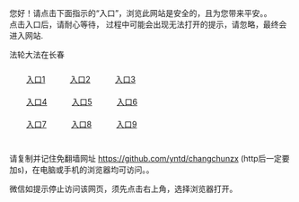 您好！请点击下面指示的“入口”，浏览此网站是安全的，且为您带来平安。。 <br/>
点击入口后，请耐心等待， 过程中可能会出现无法打开的提示，请忽略，最终会进入网站. </br>

法轮大法在长春<br/>
<div style="padding:10px"><a style="margin:20px" target="_blank" href="https://d39cb7z51p913j.cloudfront.net/2Qpsp?sjnmypc" id="ccLink1" rel="nofollow">入口1</a> <a target="_blank" style="margin:20px" href="https://d3drtupetu9vvl.cloudfront.net/2Qpsp?hbckcqn" id="ccLink2" rel="nofollow">入口2</a> <a style="margin:20px" target="_blank" href="https://d2ubks8zma80wr.cloudfront.net/2Qpsp?nstvvtm" id="ccLink3" rel="nofollow">入口3</a></div>

<div style="padding:10px" ><a style="margin:20px" target="_blank" href="https://d39cb7z51p913j.cloudfront.net/2Qpsp?sjnmypc" id="ccLink4" rel="nofollow">入口4</a> <a style="margin:20px" href="https://d3drtupetu9vvl.cloudfront.net/2Qpsp?hbckcqn" target="_blank" id="ccLink5" rel="nofollow">入口5</a> <a style="margin:20px" href="https://d2ubks8zma80wr.cloudfront.net/2Qpsp?nstvvtm" target="_blank" id="ccLink6" rel="nofollow">入口6</a></div>

<div style="padding:10px"><a style="margin:20px" target="_blank" href="https://d39cb7z51p913j.cloudfront.net/2Qpsp?sjnmypc" id="ccLink7" rel="nofollow">入口7</a> <a style="margin:20px" href="https://d3drtupetu9vvl.cloudfront.net/2Qpsp?hbckcqn" target="_blank" id="ccLink8" rel="nofollow">入口8</a> <a style="margin:20px" target="_blank" href="https://d2ubks8zma80wr.cloudfront.net/2Qpsp?nstvvtm" id="ccLink9" rel="nofollow">入口9</a></div>

<br/>



请复制并记住免翻墙网址 https://github.com/yntd/changchunzx (http后一定要加s)，在电脑或手机的浏览器均可访问。。<br/>

微信如提示停止访问该网页，须先点击右上角，选择浏览器打开。
